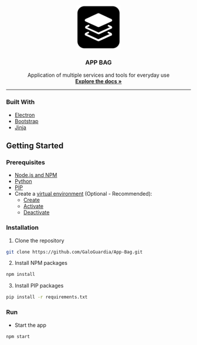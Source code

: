 <!-- # App-Bag -->
<p align="center">
  <img src="src/static/images/logo.png" alt="Logo" width="120" height="120">

  <h3 align="center">APP BAG</h3>

  <p align="center">
    Application of multiple services and tools for everyday use
    <br />
    <a href="https://github.com/GaloGuardia/App-Bag"><strong>Explore the docs »</strong></a>
  </p>
</p>

***

### Built With
  * [Electron](https://www.electronjs.org/)
  * [Bootstrap](https://getbootstrap.com)
  * [Jinja](https://jinja.palletsprojects.com/en/2.11.x/)

## Getting Started

### Prerequisites
  * [Node.js and NPM](https://nodejs.org/en/download//)
  * [Python](https://www.python.org/downloads/)
  * [PIP](https://pip.pypa.io/en/stable/installing/)
  * Create a [virtual environment](https://www.geeksforgeeks.org/python-virtual-environment/) (Optional - Recommended):
    * [Create](https://packaging.python.org/guides/installing-using-pip-and-virtual-environments/#installing-virtualenv)
    * [Activate](https://packaging.python.org/guides/installing-using-pip-and-virtual-environments/#activating-a-virtual-environment)
    * [Deactivate](https://packaging.python.org/guides/installing-using-pip-and-virtual-environments/#leaving-the-virtual-environment)

### Installation
  1. Clone the repository
  ```sh
  git clone https://github.com/GaloGuardia/App-Bag.git
  ```
  2. Install NPM packages
  ```sh
  npm install
  ```
  3. Install PIP packages
  ```sh
  pip install -r requirements.txt
  ```
  
### Run
  * Start the app
  ```sh
  npm start
  ```
